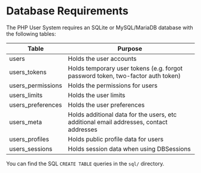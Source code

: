 # Database Requirements
The PHP User System requires an SQLite or MySQL/MariaDB database with the following tables:

| Table | Purpose |
|---------------|----------------|
| users | Holds the user accounts |
| users_tokens | Holds temporary user tokens (e.g. forgot password token, two-factor auth token) |
| users_permissions | Holds the permissions for users |
| users_limits | Holds the user limits |
| users_preferences | Holds the user preferences |
| users_meta | Holds additional data for the users, etc additional email addresses, contact addresses |
| users_profiles | Holds public profile data for users |
| users_sessions | Holds session data when using DBSessions |

You can find the SQL `CREATE TABLE` queries in the `sql/` directory. 
